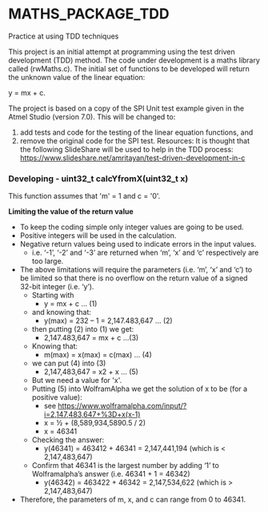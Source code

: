 # MATHS_PACKAGE_TDD
Practice at using TDD techniques

This project is an initial attempt at programming using the test driven development (TDD) method.
The code under development is a maths library called (rwMaths.c). The initial set of functions to be developed will return the unknown value of the linear equation:

y = mx + c.

The project is based on a copy of the SPI Unit test example given in the Atmel Studio (version 7.0). This will be changed to:
1.	add tests and code for the testing of the linear equation functions, and
2.	remove the original code for the SPI test.
Resources: It is thought that the following SlideShare will be used to help in the TDD process: https://www.slideshare.net/amritayan/test-driven-development-in-c

### Developing - uint32_t calcYfromX(uint32_t x)

This function assumes that 'm' = 1 and c = '0'.

<strong>Limiting the value of the return value</strong>


* To keep the coding simple only integer values are going to be used.
* Positive integers will be used in the calculation.
* Negative return values being used to indicate errors in the input values.
  * i.e. ‘-1’, ‘-2’ and ‘-3’ are returned when ‘m’, ‘x’ and ‘c’ respectively are too large.
* The above limitations will require the parameters (i.e. ‘m’, ‘x’ and ‘c’) to be limited so that there is no overflow on the return value of a signed 32-bit integer (i.e. ‘y’).
  * Starting with
    * y = mx + c … (1)
  * and knowing that:
    * y(max) = 232 – 1 = 2,147.483,647 … (2)
  * then putting (2) into (1) we get:
    * 2,147.483,647 = mx + c …(3)
  * Knowing that:
    * m(max) = x(max) = c(max) … (4)
  * we can put (4) into (3)
    * 2,147,483,647 = x2 + x … (5)
  * But we need a value for 'x'.
  * Putting (5) into WolframAlpha we get the solution of x to be (for a positive value):
    * see https://www.wolframalpha.com/input/?i=2,147,483,647+%3D+x(x-1)
    * x = ½ + (8,589,934,5890.5 / 2)
    * x = 46341
  * Checking the answer:
    * y(46341) = 463412 + 46341 = 2,147,441,194 (which is < 2,147,483,647)
  * Confirm that 46341 is the largest number by adding ‘1’ to Wolframalpha’s answer (i.e. 46341 + 1 = 46342)
    * y(46342) = 463422 + 46342 = 2,147,534,622 (which is > 2,147,483,647)
* Therefore, the parameters of m, x, and c can range from 0 to 46341.




